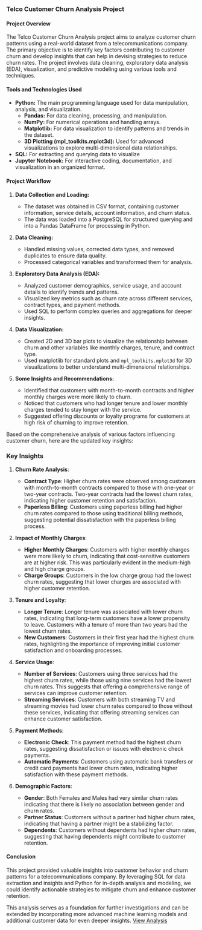### Telco Customer Churn Analysis Project

#### **Project Overview**
The Telco Customer Churn Analysis project aims to analyze customer churn patterns using a real-world dataset from a telecommunications company. The primary objective is to identify key factors contributing to customer churn and develop insights that can help in devising strategies to reduce churn rates. The project involves data cleaning, exploratory data analysis (EDA), visualization, and predictive modeling using various tools and techniques.

#### **Tools and Technologies Used**
- **Python:** The main programming language used for data manipulation, analysis, and visualization.
  - **Pandas:** For data cleaning, processing, and manipulation.
  - **NumPy:** For numerical operations and handling arrays.
  - **Matplotlib:** For data visualization to identify patterns and trends in the dataset.
  - **3D Plotting (mpl_toolkits.mplot3d):** Used for advanced visualizations to explore multi-dimensional data relationships.
- **SQL:** For extracting and querying data to visualize
- **Jupyter Notebook:** For interactive coding, documentation, and visualization in an organized format.

#### **Project Workflow**
1. **Data Collection and Loading:**
   - The dataset was obtained in CSV format, containing customer information, service details, account information, and churn status.
   - The data was loaded into a PostgreSQL for structured querying and into a Pandas DataFrame for processing in Python.

2. **Data Cleaning:**
   - Handled missing values, corrected data types, and removed duplicates to ensure data quality.
   - Processed categorical variables and transformed them for analysis.

3. **Exploratory Data Analysis (EDA):**
   - Analyzed customer demographics, service usage, and account details to identify trends and patterns.
   - Visualized key metrics such as churn rate across different services, contract types, and payment methods.
   - Used SQL to perform complex queries and aggregations for deeper insights.

4. **Data Visualization:**
   - Created 2D and 3D bar plots to visualize the relationship between churn and other variables like monthly charges, tenure, and contract type.
   - Used matplotlib for standard plots and `mpl_toolkits.mplot3d` for 3D visualizations to better understand multi-dimensional relationships.

6. **Some Insights and Recommendations:**
   - Identified that customers with month-to-month contracts and higher monthly charges were more likely to churn.
   - Noticed that customers who had longer tenure and lower monthly charges tended to stay longer with the service.
   - Suggested offering discounts or loyalty programs for customers at high risk of churning to improve retention.

Based on the comprehensive analysis of various factors influencing customer churn, here are the updated key insights:

### Key Insights

1. **Churn Rate Analysis**:
   - **Contract Type**: Higher churn rates were observed among customers with month-to-month contracts compared to those with one-year or two-year contracts. Two-year contracts had the lowest churn rates, indicating higher customer retention and satisfaction.
   - **Paperless Billing**: Customers using paperless billing had higher churn rates compared to those using traditional billing methods, suggesting potential dissatisfaction with the paperless billing process.

2. **Impact of Monthly Charges**:
   - **Higher Monthly Charges**: Customers with higher monthly charges were more likely to churn, indicating that cost-sensitive customers are at higher risk. This was particularly evident in the medium-high and high charge groups.
   - **Charge Groups**: Customers in the low charge group had the lowest churn rates, suggesting that lower charges are associated with higher customer retention.

3. **Tenure and Loyalty**:
   - **Longer Tenure**: Longer tenure was associated with lower churn rates, indicating that long-term customers have a lower propensity to leave. Customers with a tenure of more than two years had the lowest churn rates.
   - **New Customers**: Customers in their first year had the highest churn rates, highlighting the importance of improving initial customer satisfaction and onboarding processes.

4. **Service Usage**:
   - **Number of Services**: Customers using three services had the highest churn rates, while those using nine services had the lowest churn rates. This suggests that offering a comprehensive range of services can improve customer retention.
   - **Streaming Services**: Customers with both streaming TV and streaming movies had lower churn rates compared to those without these services, indicating that offering streaming services can enhance customer satisfaction.

5. **Payment Methods**:
   - **Electronic Check**: This payment method had the highest churn rates, suggesting dissatisfaction or issues with electronic check payments.
   - **Automatic Payments**: Customers using automatic bank transfers or credit card payments had lower churn rates, indicating higher satisfaction with these payment methods.

6. **Demographic Factors**:
   - **Gender**: Both Females and Males had very similar churn rates indicating that there is likely no association between gender and churn rates.
   - **Partner Status**: Customers without a partner had higher churn rates, indicating that having a partner might be a stabilizing factor.
   - **Dependents**: Customers without dependents had higher churn rates, suggesting that having dependents might contribute to customer retention.


#### **Conclusion**
This project provided valuable insights into customer behavior and churn patterns for a telecommunications company. By leveraging SQL for data extraction and insights and Python for in-depth analysis and modeling, we could identify actionable strategies to mitigate churn and enhance customer retention.

This analysis serves as a foundation for further investigations and can be extended by incorporating more advanced machine learning models and additional customer data for even deeper insights.
[View Analysis](visualizations.ipynb)

